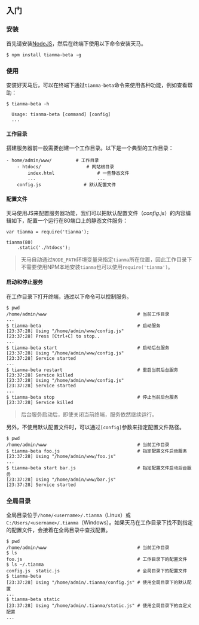 入门
-------------------

### 安装

首先请安装[NodeJS](http://nodejs.org)，然后在终端下使用以下命令安装天马。

	$ npm install tianma-beta -g

### 使用

安装好天马后，可以在终端下通过`tianma-beta`命令来使用各种功能，例如查看帮助：

	$ tianma-beta -h
	
	  Usage: tianma-beta [command] [config]
	  ...

#### 工作目录

搭建服务器前一般需要创建一个工作目录。以下是一个典型的工作目录：

	- home/admin/www/         # 工作目录
		- htdocs/                 # 网站根目录
			index.html                # 一些静态文件
			...                       ...
		config.js                # 默认配置文件

#### 配置文件

天马使用JS来配置服务器功能，我们可以把默认配置文件（*config.js*）的内容编辑如下，配置一个运行在80端口上的静态文件服务：

	var tianma = require('tianma');

	tianma(80)
	    .static('./htdocs');

>	天马自动通过`NODE_PATH`环境变量来指定`tianma`所在位置，因此工作目录下不需要使用NPM本地安装`tianma`也可以使用`require('tianma')`。

#### 启动和停止服务

在工作目录下打开终端，通过以下命令可以控制服务。

	$ pwd
	/home/admin/www                                  # 当前工作目录
	...
	$ tianma-beta                                    # 启动服务
	[23:37:28] Using "/home/admin/www/config.js"
	[23:37:28] Press [Ctrl+C] to stop..
	...
	$ tianma-beta start                              # 启动后台服务
	[23:37:28] Using "/home/admin/www/config.js"
	[23:37:28] Service started
	...
	$ tianma-beta restart                            # 重启当前后台服务
	[23:37:28] Service killed
	[23:37:28] Using "/home/admin/www/config.js"
	[23:37:28] Service started
	...
	$ tianma-beta stop                               # 停止当前后台服务
	[23:37:28] Service killed

>	后台服务启动后，即使关闭当前终端，服务依然继续运行。

另外，不使用默认配置文件时，可以通过`[config]`参数来指定配置文件路径。

	$ pwd
	/home/admin/www                                  # 当前工作目录
	$ tianma-beta foo.js                             # 指定配置文件启动服务
	[23:37:28] Using "/home/admin/www/foo.js"
	...
	$ tianma-beta start bar.js                       # 指定配置文件启动后台服务
	[23:37:28] Using "/home/admin/www/bar.js"
	[23:37:28] Service started

### 全局目录

全局目录位于`/home/<username>/.tianma`（Linux）或`C:/Users/<username>/.tianma`（Windows）。如果天马在工作目录下找不到指定的配置文件，会接着在全局目录中查找配置。

	$ pwd
	/home/admin/www                                  # 当前工作目录
	$ ls
	foo.js                                           # 工作目录下的配置文件
	$ ls ~/.tianma                                
	config.js  static.js                             # 全局目录下的配置文件
	$ tianma-beta
	[23:37:28] Using "/home/admin/.tianma/config.js" # 使用全局目录下的默认配置
	...
	$ tianma-beta static
	[23:37:28] Using "/home/admin/.tianma/static.js" # 使用全局目录下的自定义配置
	...
